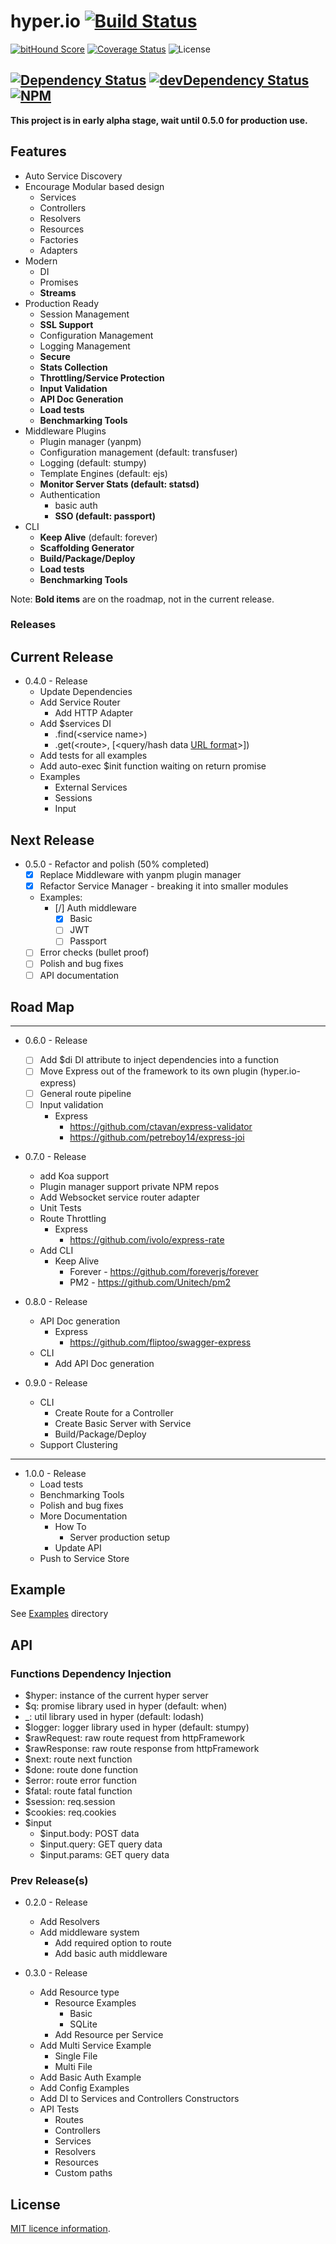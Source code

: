 # hyper.io [![Build Status](https://secure.travis-ci.org/jstty/hyper.io.png?branch=master)](http://travis-ci.org/jstty/hyper.io)
[![bitHound Score](https://www.bithound.io/github/jstty/hyper.io/badges/score.svg?branch=master)](https://www.bithound.io/github/jstty/hyper.io)
[![Coverage Status](https://coveralls.io/repos/jstty/hyper.io/badge.svg?branch=master&service=github)](https://coveralls.io/github/jstty/hyper.io?branch=master)
![License](https://img.shields.io/npm/l/hyper.io.svg)

[![Dependency Status](https://david-dm.org/jstty/hyper.io.png?theme=shields.io&branch=master)](https://david-dm.org/jstty/hyper.io)
[![devDependency Status](https://david-dm.org/jstty/hyper.io/dev-status.png?theme=shields.io&branch=master)](https://david-dm.org/jstty/hyper.io#info=devDependencies) 
[![NPM](https://nodei.co/npm/hyper.io.png)](https://nodei.co/npm/hyper.io/)
----

**This project is in early alpha stage, wait until 0.5.0 for production use.**

## Features
* Auto Service Discovery
* Encourage Modular based design
    * Services
    * Controllers
    * Resolvers
    * Resources
    * Factories
    * Adapters
* Modern
    * DI
    * Promises
    * **Streams**
* Production Ready
    * Session Management
    * **SSL Support**
    * Configuration Management
    * Logging Management
    * **Secure**
    * **Stats Collection**
    * **Throttling/Service Protection**
    * **Input Validation**
    * **API Doc Generation**
    * **Load tests**
    * **Benchmarking Tools**
* Middleware Plugins
    * Plugin manager (yanpm)
    * Configuration management (default: transfuser)
    * Logging (default: stumpy)
    * Template Engines (default: ejs)
    * **Monitor Server Stats (default: statsd)**
    * Authentication
        * basic auth
        * **SSO (default: passport)**
* CLI
   * **Keep Alive** (default: forever)
   * **Scaffolding Generator**
   * **Build/Package/Deploy**
   * **Load tests**
   * **Benchmarking Tools**

Note: **Bold items** are on the roadmap, not in the current release.

### Releases
## **Current Release**
* 0.4.0 - Release
    * Update Dependencies
    * Add Service Router
        * Add HTTP Adapter
    * Add $services DI
        * .find(&lt;service name&gt;)
        * .get(&lt;route&gt;, [&lt;query/hash data [URL format](https://nodejs.org/docs/latest/api/url.html#url_url)&gt;])
    * Add tests for all examples
    * Add auto-exec $init function waiting on return promise
    * Examples
        * External Services
        * Sessions
        * Input

## Next Release
* 0.5.0 - Refactor and polish (50% completed)
    * [x] Replace Middleware with yanpm plugin manager
    * [x] Refactor Service Manager - breaking it into smaller modules
    * Examples:
        * [/] Auth middleware
            * [x] Basic
            * [ ] JWT
            * [ ] Passport
    * [ ] Error checks (bullet proof)
    * [ ] Polish and bug fixes
    * [ ] API documentation

## Road Map
---
* 0.6.0 - Release
    * [ ] Add $di DI attribute to inject dependencies into a function
    * [ ] Move Express out of the framework to its own plugin (hyper.io-express)
    * [ ] General route pipeline
    * [ ] Input validation
        * Express
            * https://github.com/ctavan/express-validator
            * https://github.com/petreboy14/express-joi

* 0.7.0 - Release
    * add Koa support
    * Plugin manager support private NPM repos
    * Add Websocket service router adapter
    * Unit Tests
    * Route Throttling
        * Express
            * https://github.com/ivolo/express-rate
    * Add CLI
        * Keep Alive
            * Forever - https://github.com/foreverjs/forever
            * PM2 - https://github.com/Unitech/pm2
    
* 0.8.0 - Release
    * API Doc generation
        * Express
            * https://github.com/fliptoo/swagger-express
    * CLI
        * Add API Doc generation

* 0.9.0 - Release
    * CLI
        * Create Route for a Controller
        * Create Basic Server with Service
        * Build/Package/Deploy
    * Support Clustering

---
* 1.0.0 - Release
    * Load tests
    * Benchmarking Tools
    * Polish and bug fixes
    * More Documentation
        * How To 
            * Server production setup
        * Update API
    * Push to Service Store

## Example
See [Examples](https://github.com/jstty/hyper.io/tree/master/examples) directory

## API

### Functions Dependency Injection
* $hyper: instance of the current hyper server
* $q: promise library used in hyper (default: when)
* _: util library used in hyper (default: lodash)
* $logger: logger library used in hyper (default: stumpy)
* $rawRequest: raw route request from httpFramework
* $rawResponse: raw route response from httpFramework
* $next: route next function
* $done: route done function
* $error: route error function
* $fatal: route fatal function
* $session: req.session
* $cookies: req.cookies
* $input
    * $input.body: POST data
    * $input.query: GET query data
    * $input.params: GET query data


### Prev Release(s)
* 0.2.0 - Release
    * Add Resolvers
    * Add middleware system
        * Add required option to route
        * Add basic auth middleware

* 0.3.0 - Release
    * Add Resource type
        * Resource Examples
            * Basic
            * SQLite
        * Add Resource per Service
    * Add Multi Service Example
        * Single File
        * Multi File
    * Add Basic Auth Example
    * Add Config Examples
    * Add DI to Services and Controllers Constructors
    * API Tests
        * Routes
        * Controllers
        * Services
        * Resolvers
        * Resources
        * Custom paths

## License

[MIT licence information](LICENSE).


